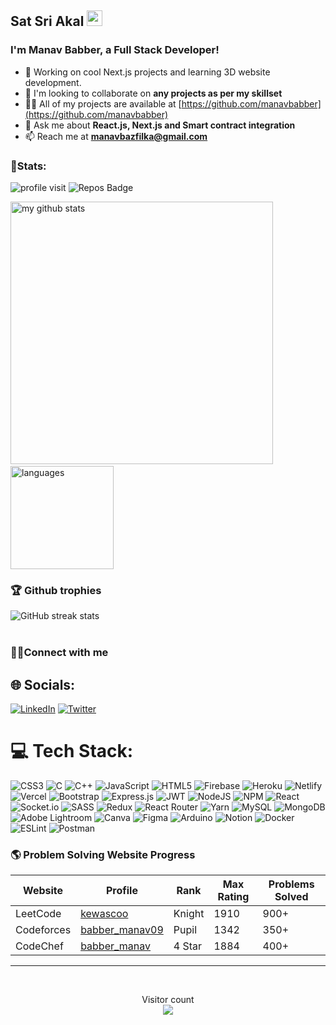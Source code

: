 ## Sat Sri Akal <img src="https://media.giphy.com/media/hvRJCLFzcasrR4ia7z/giphy.gif" width="25px">

### I'm Manav Babber, a Full Stack Developer!

- 🌱 Working on cool Next.js projects and learning 3D website development.
- 👯 I'm looking to collaborate on **any projects as per my skillset**
- 👨‍💻 All of my projects are available at [https://github.com/manavbabber](https://github.com/manavbabber)
- 💬 Ask me about **React.js, Next.js and Smart contract integration**
- 📫 Reach me at **manavbazfilka@gmail.com**

### 👦Stats:
<div align="left">

![profile visit](https://komarev.com/ghpvc/?username=manavbabber) ![Repos Badge](https://badges.pufler.dev/repos/manavbabber)

<p align="left">
<img src="https://github-readme-stats.vercel.app/api?username=manavbabber&show_icons=true&theme=buefy" alt="my github stats" width="420"/>&nbsp;<img src="https://github-readme-stats.vercel.app/api/top-langs/?username=manavbabber&layout=compact&theme=buefy" alt="languages" height="165">
</p>
</div>

### 🏆 Github trophies
![GitHub streak stats](https://github-readme-streak-stats.herokuapp.com/?user=manavbabber)  
<br />
###  👨‍💻Connect with me
## 🌐 Socials:
[![LinkedIn](https://img.shields.io/badge/LinkedIn-%230077B5.svg?logo=linkedin&logoColor=white)](https://www.linkedin.com/in/manav-babber/) [![Twitter](https://img.shields.io/badge/Twitter-%231DA1F2.svg?logo=Twitter&logoColor=white)](https://twitter.com/babber_manav) 


# 💻 Tech Stack:
![CSS3](https://img.shields.io/badge/css3-%231572B6.svg?style=for-the-badge&logo=css3&logoColor=white) ![C](https://img.shields.io/badge/c-%2300599C.svg?style=for-the-badge&logo=c&logoColor=white) ![C++](https://img.shields.io/badge/c++-%2300599C.svg?style=for-the-badge&logo=c%2B%2B&logoColor=white) ![JavaScript](https://img.shields.io/badge/javascript-%23323330.svg?style=for-the-badge&logo=javascript&logoColor=%23F7DF1E) ![HTML5](https://img.shields.io/badge/html5-%23E34F26.svg?style=for-the-badge&logo=html5&logoColor=white) ![Firebase](https://img.shields.io/badge/firebase-%23039BE5.svg?style=for-the-badge&logo=firebase) ![Heroku](https://img.shields.io/badge/heroku-%23430098.svg?style=for-the-badge&logo=heroku&logoColor=white) ![Netlify](https://img.shields.io/badge/netlify-%23000000.svg?style=for-the-badge&logo=netlify&logoColor=#00C7B7) ![Vercel](https://img.shields.io/badge/vercel-%23000000.svg?style=for-the-badge&logo=vercel&logoColor=white) ![Bootstrap](https://img.shields.io/badge/bootstrap-%23563D7C.svg?style=for-the-badge&logo=bootstrap&logoColor=white) ![Express.js](https://img.shields.io/badge/express.js-%23404d59.svg?style=for-the-badge&logo=express&logoColor=%2361DAFB) ![JWT](https://img.shields.io/badge/JWT-black?style=for-the-badge&logo=JSON%20web%20tokens) ![NodeJS](https://img.shields.io/badge/node.js-6DA55F?style=for-the-badge&logo=node.js&logoColor=white) ![NPM](https://img.shields.io/badge/NPM-%23000000.svg?style=for-the-badge&logo=npm&logoColor=white) ![React](https://img.shields.io/badge/react-%2320232a.svg?style=for-the-badge&logo=react&logoColor=%2361DAFB) ![Socket.io](https://img.shields.io/badge/Socket.io-black?style=for-the-badge&logo=socket.io&badgeColor=010101) ![SASS](https://img.shields.io/badge/SASS-hotpink.svg?style=for-the-badge&logo=SASS&logoColor=white) ![Redux](https://img.shields.io/badge/redux-%23593d88.svg?style=for-the-badge&logo=redux&logoColor=white) ![React Router](https://img.shields.io/badge/React_Router-CA4245?style=for-the-badge&logo=react-router&logoColor=white) ![Yarn](https://img.shields.io/badge/yarn-%232C8EBB.svg?style=for-the-badge&logo=yarn&logoColor=white)  ![MySQL](https://img.shields.io/badge/mysql-%2300f.svg?style=for-the-badge&logo=mysql&logoColor=white) ![MongoDB](https://img.shields.io/badge/MongoDB-%234ea94b.svg?style=for-the-badge&logo=mongodb&logoColor=white) ![Adobe Lightroom](https://img.shields.io/badge/Adobe%20Lightroom-31A8FF.svg?style=for-the-badge&logo=Adobe%20Lightroom&logoColor=white) ![Canva](https://img.shields.io/badge/Canva-%2300C4CC.svg?style=for-the-badge&logo=Canva&logoColor=white) 	![Figma](https://img.shields.io/badge/figma-%23F24E1E.svg?style=for-the-badge&logo=figma&logoColor=white) ![Arduino](https://img.shields.io/badge/-Arduino-00979D?style=for-the-badge&logo=Arduino&logoColor=white) ![Notion](https://img.shields.io/badge/Notion-%23000000.svg?style=for-the-badge&logo=notion&logoColor=white) ![Docker](https://img.shields.io/badge/docker-%230db7ed.svg?style=for-the-badge&logo=docker&logoColor=white) ![ESLint](https://img.shields.io/badge/ESLint-4B3263?style=for-the-badge&logo=eslint&logoColor=white) ![Postman](https://img.shields.io/badge/Postman-FF6C37?style=for-the-badge&logo=postman&logoColor=white)

### 🌎 Problem Solving Website Progress

| Website    | Profile                                             | Rank    | Max Rating | Problems Solved |
|------------|-----------------------------------------------------|---------|------------|-----------------|
| LeetCode   | [kewascoo](https://leetcode.com/kewascoo/)          | Knight  | 1910       | 900+            |
| Codeforces | [babber_manav09](https://codeforces.com/profile/babber_manav09) | Pupil   | 1342       | 350+            |
| CodeChef   | [babber_manav](https://www.codechef.com/users/babber_manav) | 4 Star  | 1884       | 400+            |

---
<!-- end problem solving -->
<br />
<p align="center"> 
  Visitor count<br>
  <img src="https://profile-counter.glitch.me/manavbabber/count.svg" />
</p>
